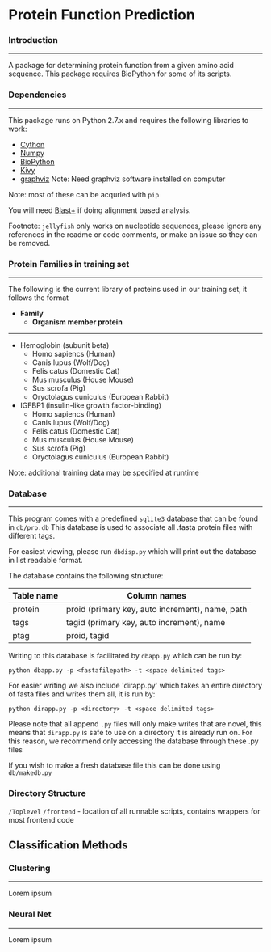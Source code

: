 # Protein Function Prediction

### Introduction
***
A package for determining protein function from a given amino acid sequence. This package requires BioPython for some of its scripts.

### Dependencies
***
This package runs on Python 2.7.x and requires the following libraries to work:

* [Cython](https://github.com/cython/cython)
* [Numpy](https://github.com/numpy/numpy)
* [BioPython](https://github.com/biopython/biopython)
* [Kivy](https://github.com/kivy/kivy)
* [graphviz](https://github.com/xflr6/graphviz) Note: Need graphviz software installed on computer

Note: most of these can be acquried with `pip`

You will need [Blast+](https://blast.ncbi.nlm.nih.gov/Blast.cgi?PAGE_TYPE=BlastDocs&DOC_TYPE=Download) if doing alignment based analysis.

Footnote: `jellyfish` only works on nucleotide sequences, please ignore any references in the readme or code comments, or make an issue so they can be removed.

### Protein Families in training set
***
The following is the current library of proteins used in our training set, it follows the format

* **Family**
  * **Organism member protein**

***

* Hemoglobin (subunit beta)
  * Homo sapiencs (Human)
  * Canis lupus (Wolf/Dog)
  * Felis catus (Domestic Cat)
  * Mus musculus (House Mouse)
  * Sus scrofa (Pig)
  * Oryctolagus cuniculus (European Rabbit)
* IGFBP1 (insulin-like growth factor-binding)
  * Homo sapiencs (Human)
  * Canis lupus (Wolf/Dog)
  * Felis catus (Domestic Cat)
  * Mus musculus (House Mouse)
  * Sus scrofa (Pig)
  * Oryctolagus cuniculus (European Rabbit)

Note: additional training data may be specified at runtime

### Database
***
This program comes with a predefined `sqlite3` database that can be found in `db/pro.db` This database is used to associate all .fasta protein files with different tags.

For easiest viewing, please run `dbdisp.py` which will print out the database in list readable format.

The database contains the following structure:

Table name | Column names
---------- | ------------
protein    | proid (primary key, auto increment), name, path
tags       | tagid (primary key, auto increment), name
ptag       | proid, tagid

Writing to this database is facilitated by `dbapp.py` which can be run by:

`python dbapp.py -p <fastafilepath> -t <space delimited tags>`

For easier writing we also include 'dirapp.py' which takes an entire directory of fasta files and writes them all, it is run by:

`python dirapp.py -p <directory> -t <space delimited tags>`

Please note that all append `.py` files will only make writes that are novel, this means that `dirapp.py` is safe to use on a directory it is already run on. For this reason, we recommend only accessing the database through these .py files

If you wish to make a fresh database file this can be done using `db/makedb.py`

### Directory Structure

`/Toplevel`
  `/frontend` - location of all runnable scripts, contains wrappers for most frontend code


## Classification Methods

### Clustering
***
Lorem ipsum

### Neural Net
***
Lorem ipsum
